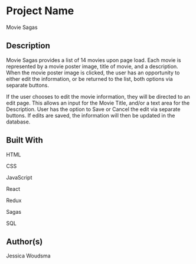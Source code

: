 # Project Name

Movie Sagas

## Description

Movie Sagas provides a list of 14 movies upon page load. Each movie is represented by a movie poster image, title of movie, and a description. When the movie poster image is clicked, the user has an opportunity to either edit the information, or be returned to the list, both options via separate buttons. 

If the user chooses to edit the movie information, they will be directed to an edit page. This allows an input for the Movie Title, and/or a text area for the Description. User has the option to Save or Cancel the edit via separate buttons. If edits are saved, the information will then be updated in the database.

## Built With
HTML

CSS

JavaScript

React

Redux

Sagas

SQL

## Author(s)
Jessica Woudsma